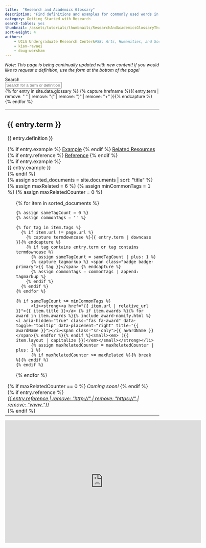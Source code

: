 ```yaml
---
title:  "Research and Academics Glossary"
description: "Find definitions and examples for commonly used words in research and academics!"
category: Getting Started with Research
search-tables: yes
thumbnail: /assets/tutorials/thumbnails/ResearchAndAcademicsGlossaryThumbnail.png
sort-weight: 4
authors:
    - UCLA Undergraduate Research Center&#58; Arts, Humanities, and Social Sciences
    - kian-ravaei
    - doug-worsham
---
```

<span><i>Note: This page is being continually updated with new content! If you would like to request a definition, use the form at the bottom of the page!</i></span>
<!-- search input form -->
<div class="row">
                    <div class="col-lg-12 col-md-12 mx-auto mb-5">
                        <div class="input-group md-form form-sm form-1 pl-0 mb-0">
                          <div class="input-group-prepend">
                            <span class="input-group-text" style="background-color: #005587;" id="basic-text1"><i class="fas fa-search text-white" aria-hidden="true"></i></span>
                            <label for="myInput" class="sr-only">Search</label>
                          </div>
                          <input class="form-control form-control-lg input-lg" id="myInput" type="text" aria-label="Search for a term or definition" placeholder="Search for a term or definition...">
                        </div>
                    </div>
</div>

<table class="table table-sm table-responsive-sm">
  <tbody id="myTable">
      {% for entry in site.data.glossary %}
      {% capture hrefname %}{{ entry.term | remove: " " | remove: "(" | remove: ")" | remove: "+" }}{% endcapture %}
      <tr>
        <td>
          <h2 class="card-title mt-3">{{ entry.term }}</h2>
          <p class="card-text">{{ entry.definition }}</p>
          <div class="containter" id="{{ hrefname }}">
          <div class="btn-group btn-group-sm mb-3 float-right" role="group" aria-label="Actions">
            {% if entry.example %}
                <a class="btn btn-primary" data-toggle="collapse" href="#{{ hrefname }}Example" role="button" aria-expanded="false" aria-controls="{{ hrefname }}Example">Example</a>
              {% endif %}
            <a class="btn btn-primary" data-toggle="collapse" href="#{{ hrefname }}Resources" role="button" aria-expanded="false" aria-controls="{{ hrefname }}Resources">Related Resources</a>
            {% if entry.reference %}
                <a class="btn btn-primary" data-toggle="collapse" href="#{{ hrefname }}Reference" role="button" aria-expanded="false" aria-controls="{{ hrefname }}Reference">Reference</a>
               {% endif %}
          </div>
          {% if entry.example %}
          <div class="collapse float-right" id="{{ hrefname }}Example" data-parent="#{{ hrefname }}" style="width: 100%;">
            <div class="card card-header mb-3">
              {{ entry.example }}
            </div>
          </div>
            {% endif %}
          <div class="collapse float-right" id="{{ hrefname }}Resources" data-parent="#{{ hrefname }}" style="width: 100%;">
            <div class="card card-header mb-3" style="width: 100%;">
<!--              Resources-->
              {% assign sorted_documents = site.documents | sort: "title" %}
<div class="relatedPosts">
{% assign maxRelated = 6 %}
{% assign minCommonTags =  1 %}
{% assign maxRelatedCounter = 0 %}
<ul>
{% for item in sorted_documents %}

    {% assign sameTagCount = 0 %}
    {% assign commonTags = '' %}

    {% for tag in item.tags %}
      {% if item.url != page.url %}
        {% capture termdowncase %}{{ entry.term | downcase }}{% endcapture %}
        {% if tag contains entry.term or tag contains termdowncase %}
          {% assign sameTagCount = sameTagCount | plus: 1 %}
          {% capture tagmarkup %} <span class="badge badge-primary">{{ tag }}</span> {% endcapture %}
          {% assign commonTags = commonTags | append: tagmarkup %}
        {% endif %}
      {% endif %}
    {% endfor %}

    {% if sameTagCount >= minCommonTags %}
          <li><strong><a href="{{ item.url | relative_url }}">{{ item.title }}</a> {% if item.awards %}{% for award in item.awards %}{% include award-namify.html %} <i aria-hidden="true" class="fas fa-award" data-toggle="tooltip" data-placement="right" title="{{ awardName }}"></i><span class="sr-only">{{ awardName }}</span>{% endfor %}{% endif %}<small><em> ({{ item.layout | capitalize }})</em></small></strong></li>
          {% assign maxRelatedCounter = maxRelatedCounter | plus: 1 %}
          {% if maxRelatedCounter >= maxRelated %}{% break %}{% endif %}
    {% endif %}
  {% endfor %}
  
</ul>
  {% if maxRelatedCounter == 0 %}
    <i>Coming soon!</i>
  {% endif %}
    </div>
            </div>
          </div>
{% if entry.reference %}
          <div class="collapse float-right" id="{{ hrefname }}Reference" data-parent="#{{ hrefname }}" style="width: 100%;">
            <div class="card card-header mb-3">
                  <cite><a href="{{ entry.reference }}" target="_blank">{{ entry.reference | remove: "http://" | remove: "https://" | remove: "www."}}</a></cite>
            </div>
          </div>
          {% endif %}
          </div>
        </td>
      </tr>
    {% endfor %}
</tbody>
</table>


<!--Old Version-->
<!--
<dl class="row">
  {% for entry in site.data.glossary %}
  <dt class="col-sm-3">{{ entry.term }}</dt>
  <dd class="col-sm-9">{{ entry.definition }} <cite>(<a href="{{ entry.reference }}" target="_blank">{{ entry.reference | remove: "http://" | remove: "https://" | remove: "www."}}</a>)</cite></dd>
  {% endfor %}
</dl>
-->





<center>
<iframe src="https://docs.google.com/forms/d/e/1FAIpQLSdSe4ujpnDT3wpw4P1U5kk_iUukXdPgkRARR0n22BOxPI9cXg/viewform?embedded=true" width="640" height="400" frameborder="0" marginheight="0" marginwidth="0">Loading…</iframe>
</center>